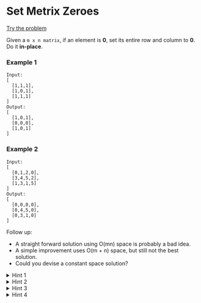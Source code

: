 # Set Metrix Zeroes
[Try the problem](https://leetcode.com/problems/set-matrix-zeroes/)

Given a `m x n matrix`, if an element is **0**, set its entire row and column to **0**. Do it **in-place**.

### Example 1

```
Input: 
[
  [1,1,1],
  [1,0,1],
  [1,1,1]
]
Output: 
[
  [1,0,1],
  [0,0,0],
  [1,0,1]
]
```

### Example 2

```
Input: 
[
  [0,1,2,0],
  [3,4,5,2],
  [1,3,1,5]
]
Output: 
[
  [0,0,0,0],
  [0,4,5,0],
  [0,3,1,0]
]
```

Follow up:
- A straight forward solution using O(mn) space is probably a bad idea.
- A simple improvement uses O(m + n) space, but still not the best solution.
- Could you devise a constant space solution?

<details>
<summary> 
Hint 1
</summary>
If any cell of the matrix has a zero we can record its row and column number using additional memory. But if you don't want to use extra memory then you can manipulate the array instead. i.e. simulating exactly what the question says.
</details>

<details>
<summary> 
Hint 2
</summary>
Setting cell values to zero on the fly while iterating might lead to discrepancies. What if you use some other integer value as your marker? There is still a better approach for this problem with 0(1) space.
</details>

<details>
<summary> 
Hint 3
</summary>
We could have used 2 sets to keep a record of rows/columns which need to be set to zero. But for an O(1) space solution, you can use one of the rows and and one of the columns to keep track of this information.
</details>

<details>
<summary> 
Hint 4
</summary>
We can use the first cell of every row and column as a flag. This flag would determine whether a row or column has been set to zero.
</details>